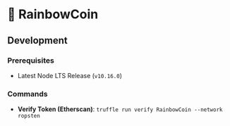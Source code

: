 # 🌈 RainbowCoin

## Development

### Prerequisites

- Latest Node LTS Release (`v10.16.0`)

### Commands

- **Verify Token (Etherscan)**: `truffle run verify RainbowCoin --network ropsten`
